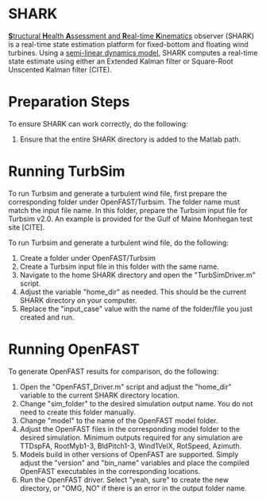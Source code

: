 # SHARK
<u>**S**tructural **H**ealth **A**ssessment and **R**eal-time **K**inematics</u> observer (SHARK) is a real-time state estimation platform for fixed-bottom and floating wind turbines. Using a [semi-linear dynamics model](https://www.overleaf.com/read/vwhkfsmnwypk#2b01ba), SHARK computes a real-time state estimate using either an Extended Kalman filter or Square-Root Unscented Kalman filter (CITE).

# Preparation Steps

To ensure SHARK can work correctly, do the following:

1. Ensure that the entire SHARK directory is added to the Matlab path.

# Running TurbSim

To run Turbsim and generate a turbulent wind file, first prepare the corresponding folder under OpenFAST/Turbsim. The folder name must match the input file name. In this folder, prepare the Turbsim input file for Turbsim v2.0. An example is provided for the Gulf of Maine Monhegan test site [CITE]. 

To run Turbsim and generate a turbulent wind file, do the following:

1. Create a folder under OpenFAST/Turbsim
2. Create a Turbsim input file in this folder with the same name.
3. Navigate to the home SHARK directory and open the "TurbSimDriver.m" script.
4. Adjust the variable "home_dir" as needed. This should be the current SHARK directory on your computer.
5. Replace the "input_case" value with the name of the folder/file you just created and run.

# Running OpenFAST

To generate OpenFAST results for comparison, do the following:

1. Open the "OpenFAST_Driver.m" script and adjust the "home_dir" variable to the current SHARK directory location.
2. Change "sim_folder" to the desired simulation output name. You do not need to create this folder manually.
3. Change "model" to the name of the OpenFAST model folder.
4. Adjust the OpenFAST files in the corresponding model folder to the desired simulation. Minimum outputs required for any simulation are TTDspFA, RootMyb1-3, BldPitch1-3, Wind1VelX, RotSpeed, Azimuth.
5. Models build in other versions of OpenFAST are supported. Simply adjust the "version" and "bin_name" variables and place the compiled OpenFAST executables in the corresponding locations.
6. Run the OpenFAST driver. Select "yeah, sure" to create the new directory, or "OMG, NO" if there is an error in the output folder name.
